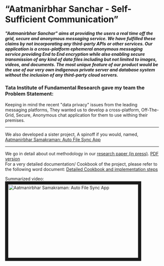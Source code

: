 # “Aatmanirbhar Sanchar - Self-Sufficient Communication”
##### "Aatmanirbhar Sanchar" aims at providing the users a real time off the grid, secure and anonymous messaging service. We have fulfilled these claims by not incorporating any third-party APIs or other services. Our application is a cross-platform ephemeral anonymous messaging service providing End to End encryption while also enabling secure transmission of any kind of data files including but not limited to images, videos, and documents. The most unique feature of our product would be the use of our very own indigenous private server and database system without the inclusion of any third-party cloud servers.

### Tata Institute of Fundamental Research gave my team the Problem Statement:
Keeping in mind the recent "data privacy" issues from the leading messaging platforms, They wanted us to develop a cross-platform, Off-The-Grid, Secure, Anonymous chat application for them to use withing their premises.


---
We also developed a sister project, A spinoff if you would, named, [Aatmanirbhar Samakraman: Auto File Sync App](https://github.com/JayJhaveri1906/Auto-File-Sync-App)


---
We go in detail about out methodology in our [research paper (in press)](https://www.springer.com/series/16845). [PDF version](https://drive.google.com/file/d/1KJpyONTM6A1bxfSUcixC10NJVbCeEmpR/view?usp=share_link)\
For a very detailed documentation/ Cookbook of the project, please refer to the following word document:
[Detailed Cookbook and implementation steps](https://docs.google.com/document/d/1fSwpv6ZCRhyami0U6lCNLExHZtTIIsLdNf6ZaCJpGYY/edit?mode=html)

Summarized video:\
<a href="https://youtu.be/CyNPfndji-U
" target="_blank"><img src="https://i.ytimg.com/vi/CyNPfndji-U/maxresdefault.jpg" 
alt="Aatmanirbhar Samakraman: Auto File Sync App" width="426" height="240" border="10" /></a>

